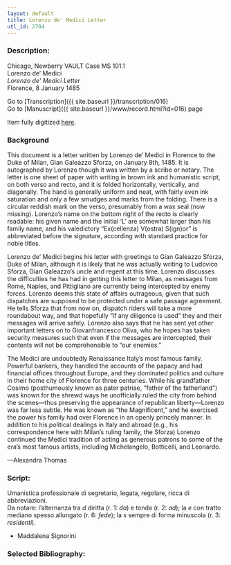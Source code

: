 ```yaml
---
layout: default
title: Lorenzo de' Medici Letter
utl_id: 2704
---
```


###  Description:

Chicago, Newberry VAULT Case MS 101.1<br>
Lorenzo de’ Medici<br>
_Lorenzo de' Medici Letter_<br>
Florence, 8 January 1485

Go to [Transcription]({{ site.baseurl }}/transcription/016)<br>
Go to [Manuscript]({{ site.baseurl }}/www/record.html?id=016) page 

Item fully digitized [here](https://collections.newberry.org/asset-management/2KXJ8ZSJCOE70).


### Background 

This document is a letter written by Lorenzo de’ Medici in Florence to the Duke of Milan, Gian Galeazzo Sforza, on January 8th, 1485. It is autographed by Lorenzo though it was written by a scribe or notary. The letter is one sheet of paper with writing in brown ink and humanistic script, on both verso and recto, and it is folded horizontally, vertically, and diagonally. The hand is generally uniform and neat, with fairly even ink saturation and only a few smudges and marks from the folding. There is a circular reddish mark on the verso, presumably from a wax seal (now missing). Lorenzo’s name on the bottom right of the recto is clearly readable: his given name and the initial ‘L’ are somewhat larger than his family name, and his valedictory “Ex(cellenza) V(ostra) S(ign)or” is abbreviated before the signature, according with standard practice for noble titles.

Lorenzo de’ Medici begins his letter with greetings to Gian Galeazzo Sforza, Duke of Milan, although it is likely that he was actually writing to Ludovico Sforza, Gian Galeazzo’s uncle and regent at this time. Lorenzo discusses the difficulties he has had in getting this letter to Milan, as messages from Rome, Naples, and Pittigliano are currently being intercepted by enemy forces. Lorenzo deems this state of affairs outrageous, given that such dispatches are supposed to be protected under a safe passage agreement. He tells Sforza that from now on, dispatch riders will take a more roundabout way, and that hopefully “if any diligence is used” they and their messages will arrive safely. Lorenzo also says that he has sent yet other important letters on to Giovanfrancesco Oliva, who he hopes has taken security measures such that even if the messages are intercepted, their contents will not be comprehensible to “our enemies.”

The Medici are undoubtedly Renaissance Italy’s most famous family. Powerful bankers, they handled the accounts of the papacy and had financial offices throughout Europe, and they dominated politics and culture in their home city of Florence for three centuries. While his grandfather Cosimo (posthumously known as pater patriae, “father of the fatherland”) was known for the shrewd ways he unofficially ruled the city from behind the scenes—thus preserving the appearance of republican liberty—Lorenzo was far less subtle. He was known as “the Magnificent,” and he exercised the power his family had over Florence in an openly princely manner. In addition to his political dealings in Italy and abroad (e.g., his correspondence here with Milan’s ruling family, the Sforza) Lorenzo continued the Medici tradition of acting as generous patrons to some of the era’s most famous artists, including Michelangelo, Botticelli, and Leonardo.

—Alexandra Thomas


###  Script:

Umanistica professionale di segretario, legata, regolare, ricca di abbreviazioni.<br>
Da notare: l’alternanza tra _d_ diritta (r. 1: _da_) e tonda (r. 2: _ad_); la _e_ con tratto mediano spesso allungato (r. 6: _fede_); la _s_ sempre di forma minuscola (r. 3: _residenti_).<br>
- Maddalena Signorini

###  Selected Bibliography:
